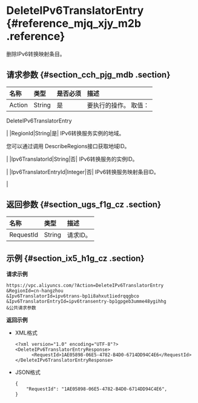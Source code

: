 # DeleteIPv6TranslatorEntry {#reference_mjq_xjy_m2b .reference}

删除IPv6转换映射条目。

## 请求参数 {#section_cch_pjg_mdb .section}

|名称|类型|是否必须|描述|
|:-|:-|:---|:-|
|Action|String|是| 要执行的操作。 取值：

 DeleteIPv6TranslatorEntry

 |
|RegionId|String|是| IPv6转换服务实例的地域。

 您可以通过调用 DescribeRegions接口获取地域ID。

 |
|Ipv6TranslatorId|String|否| IPv6转换服务的实例ID。

 |
|Ipv6TranslatorEntryId|Integer|否| IPv6转换服务映射条目ID。

 |

## 返回参数 {#section_ugs_f1g_cz .section}

|名称|类型|描述|
|:-|:-|:-|
|RequestId|String|请求ID。|

## 示例 {#section_ix5_h1g_cz .section}

**请求示例**

``` {#createVPCpub}
https://vpc.aliyuncs.com/?Action=DeleteIPv6TranslatorEntry 
&RegionId=cn-hangzhou
&Ipv6TranslatorId=ipv6trans-bp1i8ahxut1iedrqqgbco
&Ipv6TranslatorEntryId=ipv6transentry-bp1gpgeb3umme48ygihhg
&公共请求参数
```

**返回示例**

-   XML格式

    ```
    <?xml version="1.0" encoding="UTF-8"?>
    <DeleteIPv6TranslatorEntryResponse>
          <RequestId>1AE05898-06E5-4782-B4D0-6714DD94C4E6</RequestId>
    </DeleteIPv6TranslatorEntryResponse>
    ```

-   JSON格式

    ```
    {
        "RequestId": "1AE05898-06E5-4782-B4D0-6714DD94C4E6", 
    }
    ```


